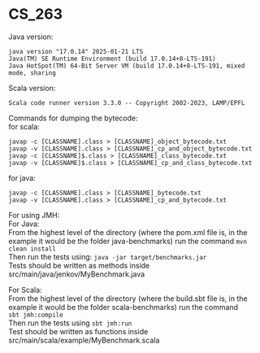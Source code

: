 # CS_263
Java version: 
```
java version "17.0.14" 2025-01-21 LTS
Java(TM) SE Runtime Environment (build 17.0.14+8-LTS-191)
Java HotSpot(TM) 64-Bit Server VM (build 17.0.14+8-LTS-191, mixed mode, sharing
```

Scala version:
```
Scala code runner version 3.3.0 -- Copyright 2002-2023, LAMP/EPFL
```


Commands for dumping the bytecode:<br>
for scala:
```
javap -c [CLASSNAME].class > [CLASSNAME]_object_bytecode.txt
javap -v [CLASSNAME].class > [CLASSNAME]_cp_and_object_bytecode.txt
javap -c [CLASSNAME]$.class > [CLASSNAME]_class_bytecode.txt
javap -v [CLASSNAME]$.class > [CLASSNAME]_cp_and_class_bytecode.txt
```

for java:
```
javap -c [CLASSNAME].class > [CLASSNAME]_bytecode.txt
javap -v [CLASSNAME].class > [CLASSNAME]_cp_and_bytecode.txt
```


For using JMH:<br>
For Java: <br>
From the highest level of the directory (where the pom.xml file is, in the example it would be the folder java-benchmarks) run the command `mvn clean install` <br>
Then run the tests using: `java -jar target/benchmarks.jar` <br>
Tests should be written as methods inside src/main/java/jenkov/MyBenchmark.java <br>

For Scala: <br>
From the highest level of the directory (where the build.sbt file is, in the example it would be the folder scala-benchmarks) run the command <br>
`sbt jmh:compile` <br>
Then run the tests using `sbt jmh:run`<br>
Test should be written as functions inside src/main/scala/example/MyBenchmark.scala <br>
